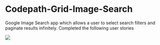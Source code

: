 # Codepath-Grid-Image-Search
Google Image Search app which allows a user to select search filters and paginate results infinitely.
Completed the following user stories 





<img src="https://cloud.githubusercontent.com/assets/11285573/10127950/950236ea-655f-11e5-8b57-3df485ef1adb.gif">

